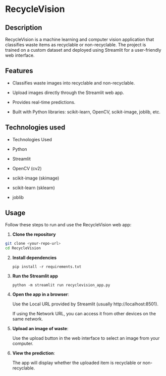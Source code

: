 # RecycleVision

## Description
RecycleVision is a machine learning and computer vision application that classifies waste items as recyclable or non-recyclable. The project is trained on a custom dataset and deployed using Streamlit for a user-friendly web interface.

## Features
- Classifies waste images into recyclable and non-recyclable.

- Upload images directly through the Streamlit web app.

- Provides real-time predictions.

- Built with Python libraries: scikit-learn, OpenCV, scikit-image, joblib, etc.

## Technologies used
- Technologies Used

- Python

- Streamlit

- OpenCV (cv2)

- scikit-image (skimage)

- scikit-learn (sklearn)

- joblib

## Usage

Follow these steps to run and use the RecycleVision web app:

1. **Clone the repository** 

```bash
git clone <your-repo-url>
cd RecycleVision
```

2. **Install dependencies**
   ```
   pip install -r requirements.txt
   ```

3. **Run the Streamlit app**
   ```
   python -m streamlit run recyclevision_app.py
   ```
4. **Open the app in a browser**:

   Use the Local URL provided by Streamlit (usually http://localhost:8501).

   If using the Network URL, you can access it from other devices on the same network.

5. **Upload an image of waste**:

   Use the upload button in the web interface to select an image from your computer.

6. **View the prediction**:

   The app will display whether the uploaded item is recyclable or non-recyclable.

